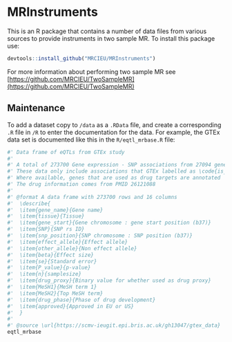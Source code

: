 # MRInstruments

This is an R package that contains a number of data files from various sources to provide instruments in two sample MR. To install this package use:

```r
devtools::install_github("MRCIEU/MRInstruments")
```

For more information about performing two sample MR see [https://github.com/MRCIEU/TwoSampleMR](https://github.com/MRCIEU/TwoSampleMR)

## Maintenance

To add a dataset copy to `/data` as a `.RData` file, and create a corresponding `.R` file in `/R` to enter the documentation for the data. For example, the GTEx data set is documented like this in the `R/eqtl_mrbase.R` file:

```r
#' Data frame of eQTLs from GTEx study
#'
#' A total of 273700 Gene expression - SNP associations from 27094 gene names and 44 tissues. Obtained from \url{http://www.gtexportal.org/home/}.
#' These data only include associations that GTEx labelled as \code{is_choson_snp}.
#' Where available, genes that are used as drug targets are annotated
#' The drug information comes from PMID 26121088
#'
#' @format A data frame with 273700 rows and 16 columns
#'  \describe{
#'  \item{gene_name}{Gene name}
#'  \item{tissue}{Tissue}
#'  \item{gene_start}{Gene chromosome : gene start position (b37)}
#'  \item{SNP}{SNP rs ID}
#'  \item{snp_position}{SNP chromosome : SNP position (b37)}
#'  \item{effect_allele}{Effect allele}
#'  \item{other_allele}{Non effect allele}
#'  \item{beta}{Effect size}
#'  \item{se}{Standard error}
#'  \item{P_value}{p-value}
#'  \item{n}{samplesize}
#'  \item{drug_proxy}{Binary value for whether used as drug proxy}
#'  \item{MeSH1}{MeSH term 1}
#'  \item{MeSH2}{Top MeSH term}
#'  \item{drug_phase}{Phase of drug development}
#'  \item{approved}{Approved in EU or US}
#'  }
#'
#' @source \url{https://scmv-ieugit.epi.bris.ac.uk/gh13047/gtex_data}
eqtl_mrbase
```

